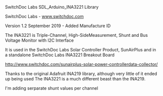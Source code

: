 SwitchDoc Labs SDL_Arduino_INA3221 Library

SwitchDoc Labs - www.switchdoc.com

Version 1.2 September 2019 - Added Manufacture ID

The INA3221 is Triple-Channel, High-SideMeasurement, Shunt and Bus Voltage Monitor with I2C Interface

It is used in the SwitchDoc Labs Solar Controller Product, SunAirPlus and in a standalone SwitchDoc Labs INA3221 Breakout Board

http://www.switchdoc.com/sunairplus-solar-power-controllerdata-collector/


Thanks to the original Adafruit INA219 library, although very little of it ended up being used  The INA3221 is a much different beast than the INA219.


I'm adding serparate shunt values per channel
